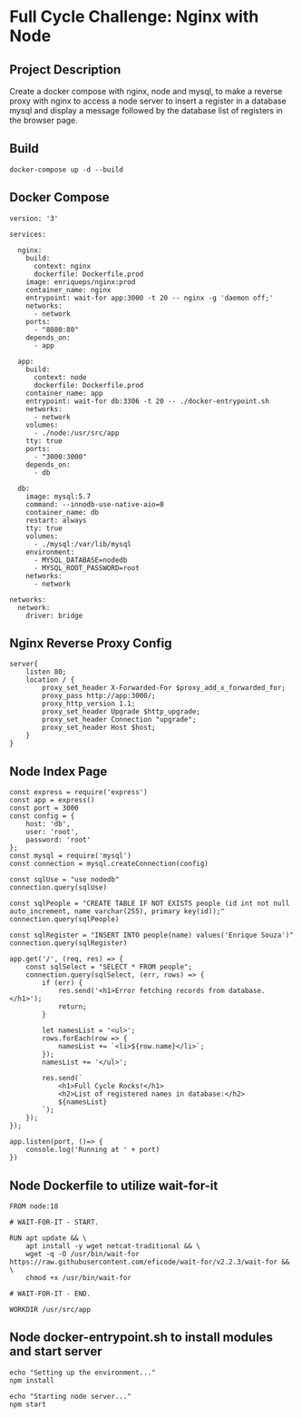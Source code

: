 # Full Cycle Challenge: Nginx with Node

## Project Description

Create a docker compose with nginx, node and mysql, to make a reverse proxy with nginx to access a node server to insert a register in a database mysql and display a message followed by the database list of registers in the browser page.

## Build 

```
docker-compose up -d --build
```

## Docker Compose

```
version: '3'

services:

  nginx:
    build:
      context: nginx
      dockerfile: Dockerfile.prod
    image: enriqueps/nginx:prod
    container_name: nginx
    entrypoint: wait-for app:3000 -t 20 -- nginx -g 'daemon off;'
    networks:
      - network
    ports:
      - "8080:80"
    depends_on:
      - app

  app:
    build:
      context: node
      dockerfile: Dockerfile.prod
    container_name: app
    entrypoint: wait-for db:3306 -t 20 -- ./docker-entrypoint.sh
    networks:
      - network
    volumes:
      - ./node:/usr/src/app
    tty: true
    ports:
      - "3000:3000"
    depends_on:
      - db

  db:
    image: mysql:5.7
    command: --innodb-use-native-aio=0
    container_name: db
    restart: always
    tty: true
    volumes:
      - ./mysql:/var/lib/mysql
    environment:
      - MYSQL_DATABASE=nodedb
      - MYSQL_ROOT_PASSWORD=root
    networks:
      - network

networks:
  network:
    driver: bridge
```

## Nginx Reverse Proxy Config 

```
server{
    listen 80;
    location / {
        proxy_set_header X-Forwarded-For $proxy_add_x_forwarded_for;
        proxy_pass http://app:3000/;
        proxy_http_version 1.1;
        proxy_set_header Upgrade $http_upgrade;
        proxy_set_header Connection "upgrade";        
        proxy_set_header Host $host;
    }
}
```

## Node Index Page

```
const express = require('express')
const app = express()
const port = 3000
const config = {
    host: 'db',
    user: 'root',
    password: 'root'
};
const mysql = require('mysql')
const connection = mysql.createConnection(config)

const sqlUse = "use nodedb"
connection.query(sqlUse)

const sqlPeople = "CREATE TABLE IF NOT EXISTS people (id int not null auto_increment, name varchar(255), primary key(id));"
connection.query(sqlPeople)

const sqlRegister = "INSERT INTO people(name) values('Enrique Souza')"
connection.query(sqlRegister)

app.get('/', (req, res) => {
    const sqlSelect = "SELECT * FROM people";
    connection.query(sqlSelect, (err, rows) => {
        if (err) {
            res.send('<h1>Error fetching records from database.</h1>');
            return;
        }

        let namesList = '<ul>';
        rows.forEach(row => {
            namesList += `<li>${row.name}</li>`;
        });
        namesList += '</ul>';

        res.send(`
            <h1>Full Cycle Rocks!</h1>
            <h2>List of registered names in database:</h2>
            ${namesList}
        `);
    });
});

app.listen(port, ()=> {
    console.log('Running at ' + port)
})
```

## Node Dockerfile to utilize wait-for-it

```
FROM node:18

# WAIT-FOR-IT - START.

RUN apt update && \
    apt install -y wget netcat-traditional && \
    wget -q -O /usr/bin/wait-for https://raw.githubusercontent.com/eficode/wait-for/v2.2.3/wait-for && \
    chmod +x /usr/bin/wait-for

# WAIT-FOR-IT - END.

WORKDIR /usr/src/app
```

## Node docker-entrypoint.sh to install modules and start server

```
echo "Setting up the environment..."
npm install

echo "Starting node server..."
npm start
```